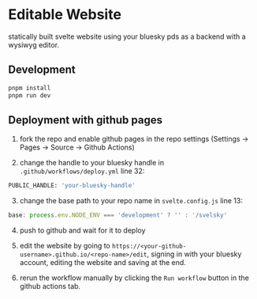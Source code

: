 # Editable Website

statically built svelte website using your bluesky pds as a backend with a wysiwyg editor.

## Development

```bash
pnpm install
pnpm run dev
```

## Deployment with github pages

1. fork the repo and enable github pages in the repo settings (Settings -> Pages -> Source -> Github Actions)

2. change the handle to your bluesky handle in `.github/workflows/deploy.yml` line 32:

```bash
PUBLIC_HANDLE: 'your-bluesky-handle'
```

3. change the base path to your repo name in `svelte.config.js` line 13:

```ts
base: process.env.NODE_ENV === 'development' ? '' : '/svelsky'
```

4. push to github and wait for it to deploy

5. edit the website by going to `https://<your-github-username>.github.io/<repo-name>/edit`, 
signing in with your bluesky account, editing the website and saving at the end.

6. rerun the workflow manually by clicking the `Run workflow` button in the github actions tab.
